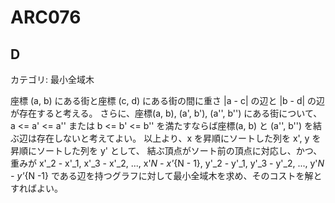 # ARC076

## D
カテゴリ: 最小全域木

座標 (a, b) にある街と座標 (c, d) にある街の間に重さ |a - c| の辺と |b - d| の辺が存在すると考える。
さらに、座標(a, b), (a', b'), (a'', b'') にある街について、 a <= a' <= a'' または b <= b' <= b''
を満たすならば座標(a, b) と (a'', b'') を結ぶ辺は存在しないと考えてよい。
以上より、x を昇順にソートした列を x', y を昇順にソートした列を y' として、
結ぶ頂点がソート前の頂点に対応し、かつ、
重みが x'_2 - x'_1, x'_3 - x'_2, ..., x'_N - x'_{N - 1}, y'_2 - y'_1, y'_3 - y'_2, ..., y'_N - y'_{N -1}
である辺を持つグラフに対して最小全域木を求め、そのコストを解とすればよい。
